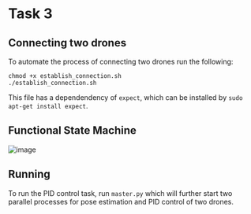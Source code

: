 # Task 3

## Connecting two drones

To automate the process of connecting two drones run the following:
```
chmod +x establish_connection.sh
./establish_connection.sh
```
This file has a dependendency of ``expect``, which can be installed by ``sudo apt-get install expect``.


## Functional State Machine
![image](https://user-images.githubusercontent.com/85498394/218274029-4d499dc7-f3e4-40d7-91df-123abb794878.png)





## Running

To run the PID control task, run ``master.py`` which will further start two parallel processes for pose estimation and PID control of two drones.
